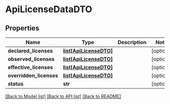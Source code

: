 # ApiLicenseDataDTO

## Properties

| Name                    | Type                                        | Description | Notes      |
| ----------------------- | ------------------------------------------- | ----------- | ---------- |
| **declared_licenses**   | [**list[ApiLicenseDTO]**](ApiLicenseDTO.md) |             | [optional] |
| **observed_licenses**   | [**list[ApiLicenseDTO]**](ApiLicenseDTO.md) |             | [optional] |
| **effective_licenses**  | [**list[ApiLicenseDTO]**](ApiLicenseDTO.md) |             | [optional] |
| **overridden_licenses** | [**list[ApiLicenseDTO]**](ApiLicenseDTO.md) |             | [optional] |
| **status**              | **str**                                     |             | [optional] |

[[Back to Model list]](../README.md#documentation-for-models) [[Back to API list]](../README.md#documentation-for-api-endpoints) [[Back to README]](../README.md)
